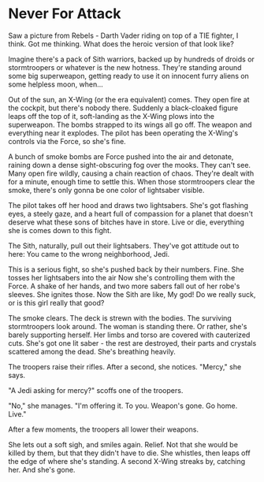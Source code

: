 <!-- TITLE: Never For Attack -->
<!-- SUBTITLE: A quick summary of Never For Attack -->

# Never For Attack
Saw a picture from Rebels - Darth Vader riding on top of a TIE fighter, I think. Got me thinking. What does the heroic version of that look like?

Imagine there's a pack of Sith warriors, backed up by hundreds of droids or stormtroopers or whatever is the new hotness. They're standing around some big superweapon, getting ready to use it on innocent furry aliens on some helpless moon, when...

Out of the sun, an X-Wing (or the era equivalent) comes. They open fire at the cockpit, but there's nobody there. Suddenly a black-cloaked figure leaps off the top of it, soft-landing as the X-Wing plows into the superweapon. The bombs strapped to its wings all go off. The weapon and everything near it explodes. The pilot has been operating the X-Wing's controls via the Force, so she's fine.

A bunch of smoke bombs are Force pushed into the air and detonate, raining down a dense sight-obscuring fog over the mooks. They can't see. Many open fire wildly, causing a chain reaction of chaos. They're dealt with for a minute, enough time to settle this. When those stormtroopers clear the smoke, there's only gonna be one color of lightsaber visible.

The pilot takes off her hood and draws two lightsabers. She's got flashing eyes, a steely gaze, and a heart full of compassion for a planet that doesn't deserve what these sons of bitches have in store. Live or die, everything she is comes down to this fight.

The Sith, naturally, pull out their lightsabers. They've got attitude out to here: You came to the wrong neighborhood, Jedi.

This is a serious fight, so she's pushed back by their numbers. Fine. She tosses her lightsabers into the air Now she's controlling them with the Force. A shake of her hands, and two more sabers fall out of her robe's sleeves. She ignites those. Now the Sith are like, My god! Do we really suck, or is this girl really that good?

The smoke clears. The deck is strewn with the bodies. The surviving stormtroopers look around. The woman is standing there. Or rather, she's barely supporting herself. Her limbs and torso are covered with cauterized cuts. She's got one lit saber - the rest are destroyed, their parts and crystals scattered among the dead. She's breathing heavily.

The troopers raise their rifles. After a second, she notices. "Mercy," she says.

"A Jedi asking for mercy?" scoffs one of the troopers.

"No," she manages. "I'm offering it. To you. Weapon's gone. Go home. Live."

After a few moments, the troopers all lower their weapons.

She lets out a soft sigh, and smiles again. Relief. Not that she would be killed by them, but that they didn't have to die. She whistles, then leaps off the edge of where she's standing. A second X-Wing streaks by, catching her. And she's gone.